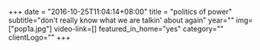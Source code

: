 +++
date = "2016-10-25T11:04:14+08:00"
title = "politics of power"
subtitle="don't really know what we are talkin' about again"
year=""
img=["pop1a.jpg"]
video-link=[]
featured_in_home="yes"
category=""
clientLogo=""
+++
